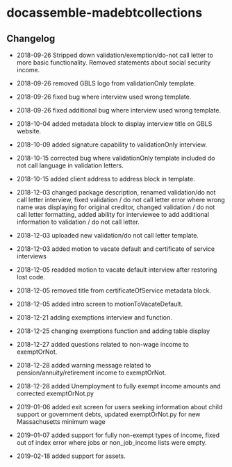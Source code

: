 # docassemble-madebtcollections

## Changelog

* 2018-09-26 Stripped down validation/exemption/do-not call letter to more basic 
  functionality. Removed statements about social security income.
  
* 2018-09-26 removed GBLS logo from validationOnly template.

* 2018-09-26 fixed bug where interview used wrong template.

* 2018-09-26 fixed additional bug where interview used wrong template.

* 2018-10-04 added metadata block to display interview title on GBLS website.

* 2018-10-09 added signature capability to validationOnly interview.

* 2018-10-15 corrected bug where validationOnly template included do not call language
  in validation letters.
  
* 2018-10-15 added client address to address block in template.

* 2018-12-03 changed package description, renamed validation/do not call letter
  interview, fixed validation / do not call letter error where wrong name was displaying for original
  creditor, changed validation / do not call letter formatting, added ability for
  interviewee to add additional information to validation / do not call letter.
  
* 2018-12-03 uploaded new validation/do not call letter template.

* 2018-12-03 added motion to vacate default and certificate of service interviews

* 2018-12-05 readded motion to vacate default interview after restoring lost code.

* 2018-12-05 removed title from certificateOfService metadata block.

* 2018-12-05 added intro screen to motionToVacateDefault.

* 2018-12-21 adding exemptions interview and function.

* 2018-12-25 changing exemptions function and adding table display

* 2018-12-27 added questions related to non-wage income to exemptOrNot.

* 2018-12-28 added warning message related to pension/annuity/retirement income to exemptOrNot.

* 2018-12-28 added Unemployment to fully exempt income amounts and corrected exemptOrNot.py

* 2019-01-06 added exit screen for users seeking information about child support or government debts, updated exemptOrNot.py for new Massachusetts minimum wage

* 2019-01-07 added support for fully non-exempt types of income, fixed out of index error where jobs or non_job_income lists were empty.

* 2019-02-18 added support for assets. 